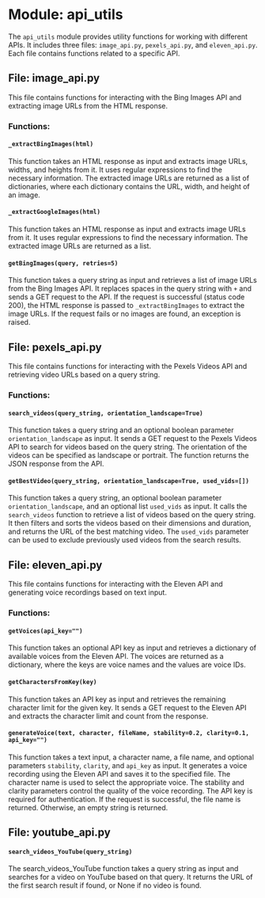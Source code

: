 # Module: api_utils

The `api_utils` module provides utility functions for working with different APIs. It includes three files: `image_api.py`, `pexels_api.py`, and `eleven_api.py`. Each file contains functions related to a specific API.

## File: image_api.py

This file contains functions for interacting with the Bing Images API and extracting image URLs from the HTML response.

### Functions:

#### `_extractBingImages(html)`

This function takes an HTML response as input and extracts image URLs, widths, and heights from it. It uses regular expressions to find the necessary information. The extracted image URLs are returned as a list of dictionaries, where each dictionary contains the URL, width, and height of an image.

#### `_extractGoogleImages(html)`

This function takes an HTML response as input and extracts image URLs from it. It uses regular expressions to find the necessary information. The extracted image URLs are returned as a list.

#### `getBingImages(query, retries=5)`

This function takes a query string as input and retrieves a list of image URLs from the Bing Images API. It replaces spaces in the query string with `+` and sends a GET request to the API. If the request is successful (status code 200), the HTML response is passed to `_extractBingImages` to extract the image URLs. If the request fails or no images are found, an exception is raised.

## File: pexels_api.py

This file contains functions for interacting with the Pexels Videos API and retrieving video URLs based on a query string.

### Functions:

#### `search_videos(query_string, orientation_landscape=True)`

This function takes a query string and an optional boolean parameter `orientation_landscape` as input. It sends a GET request to the Pexels Videos API to search for videos based on the query string. The orientation of the videos can be specified as landscape or portrait. The function returns the JSON response from the API.

#### `getBestVideo(query_string, orientation_landscape=True, used_vids=[])`

This function takes a query string, an optional boolean parameter `orientation_landscape`, and an optional list `used_vids` as input. It calls the `search_videos` function to retrieve a list of videos based on the query string. It then filters and sorts the videos based on their dimensions and duration, and returns the URL of the best matching video. The `used_vids` parameter can be used to exclude previously used videos from the search results.

## File: eleven_api.py

This file contains functions for interacting with the Eleven API and generating voice recordings based on text input.

### Functions:

#### `getVoices(api_key="")`

This function takes an optional API key as input and retrieves a dictionary of available voices from the Eleven API. The voices are returned as a dictionary, where the keys are voice names and the values are voice IDs.

#### `getCharactersFromKey(key)`

This function takes an API key as input and retrieves the remaining character limit for the given key. It sends a GET request to the Eleven API and extracts the character limit and count from the response.

#### `generateVoice(text, character, fileName, stability=0.2, clarity=0.1, api_key="")`

This function takes a text input, a character name, a file name, and optional parameters `stability`, `clarity`, and `api_key` as input. It generates a voice recording using the Eleven API and saves it to the specified file. The character name is used to select the appropriate voice. The stability and clarity parameters control the quality of the voice recording. The API key is required for authentication. If the request is successful, the file name is returned. Otherwise, an empty string is returned.


## File: youtube_api.py

#### `search_videos_YouTube(query_string)`

The search_videos_YouTube function takes a query string as input and searches for a video on YouTube based on that query. It returns the URL of the first search result if found, or None if no video is found.
